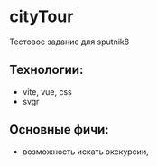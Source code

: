 # cityTour

Тестовое задание для sputnik8

## Технологии:

- vite, vue, css
- svgr

## Основные фичи:

- возможность искать экскурсии,

```

```
